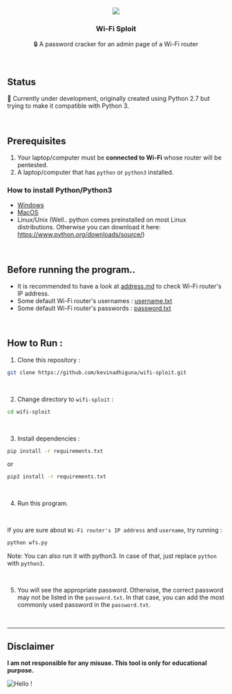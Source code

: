 <br />
<div align="center">
  <img src="https://github.com/kevinadhiguna/wifi-sploit/blob/master/assets/wifi-sploit.png" />
  <h3 align="center">Wi-Fi Sploit</h3>

  <p align="center">
   🔒 A password cracker for an admin page of a Wi-Fi router
  </p>
</div>

<br />

## Status

🚧 Currently under development, originally created using Python 2.7 but trying to make it compatible with Python 3.

<br />

## Prerequisites

1. Your laptop/computer must be **connected to Wi-Fi** whose router will be pentested.
2. A laptop/computer that has `python` or `python3` installed.

### How to install Python/Python3

- [Windows](https://www.python.org/downloads/windows/)
- [MacOS](https://www.python.org/downloads/macos/)
- Linux/Unix (Well.. python comes preinstalled on most Linux distributions. Otherwise you can download it here: https://www.python.org/downloads/source/)

<br />

## Before running the program..

- It is recommended to have a look at [address.md](https://github.com/kevinadhiguna/wifi-sploit/blob/master/address.md) to check Wi-Fi router's IP address.
- Some default Wi-Fi router's usernames : [username.txt](https://github.com/kevinadhiguna/wifi-sploit/blob/master/username.txt)
- Some default Wi-Fi router's passwords : [password.txt](https://github.com/kevinadhiguna/wifi-sploit/blob/master/password.txt)

<br />

## How to Run :
1. Clone this repository :
```bash
git clone https://github.com/kevinadhiguna/wifi-sploit.git
```

<br />

2. Change directory to `wifi-sploit` : 
```bash
cd wifi-sploit
```

<br />

3. Install dependencies :
```bash
pip install -r requirements.txt
```
or
```bash
pip3 install -r requirements.txt
```

<br />

4. Run this program.

<br />

If you are sure about `Wi-Fi router's IP address` and `username`, try running :
```bash
python wfs.py
```

Note: You can also run it with python3. In case of that, just replace `python` with `python3`.

<br/>

5. You will see the appropriate password. Otherwise, the correct password may not be listed in the `password.txt`. In that case, you can add the most commonly used password in the `password.txt`.

<br />
<hr />

## Disclaimer

<b>I am not responsible for any misuse. This tool is only for educational purpose.</b>

![Hello !](https://api.visitorbadge.io/api/VisitorHit?user=kevinadhiguna&repo=wifi-sploit&label=thanks%20for%20dropping%20in%20!&labelColor=%23000000&countColor=%23FFFFFF)
